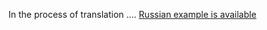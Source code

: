 In the process of translation .... [Russian example is available](https://github.com/php-service-bus/service-bus/blob/master/doc/ru_storages.md)
